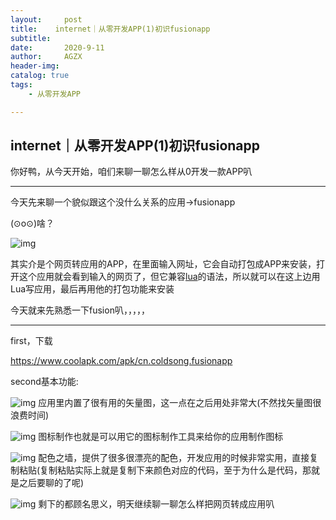 ```yaml
---
layout:     post
title:    internet｜从零开发APP(1)初识fusionapp  
subtitle:   
date:       2020-9-11
author:     AGZX
header-img: 
catalog: true
tags:
    - 从零开发APP

---
```


## internet｜从零开发APP(1)初识fusionapp

你好鸭，从今天开始，咱们来聊一聊怎么样从0开发一款APP叭

------

今天先来聊一个貌似跟这个没什么关系的应用→fusionapp

(⊙o⊙)啥？

![img](https://mmbiz.qpic.cn/mmbiz_jpg/tMsLbdfwxoP6vucSMiah4lzaRHqyM8MWnA7ns5Sag5hOYib860c1pjoWHB6wmYA7oTLMvU47LRicMy5bpaseYicdow/640?wx_fmt=jpeg&tp=webp&wxfrom=5&wx_lazy=1&wx_co=1)



其实介是个网页转应用的APP，在里面输入网址，它会自动打包成APP来安装，打开这个应用就会看到输入的网页了，但它兼容[lua](https://mp.weixin.qq.com/s?__biz=MzI4Nzc2MzA3OQ==&mid=2247484791&idx=3&sn=60b4a45d56f88dbee6e04301289a72a9&scene=21#wechat_redirect)的语法，所以就可以在这上边用Lua写应用，最后再用他的打包功能来安装

今天就来先熟悉一下fusion叭，，，，，

------

first，下载

https://www.coolapk.com/apk/cn.coldsong.fusionapp

second基本功能:

![img](https://mmbiz.qpic.cn/mmbiz_jpg/tMsLbdfwxoP6vucSMiah4lzaRHqyM8MWnUY4esUz5BlCYK6a8QXz1ia4oG68Rpibr6qfHoUKOX2faib3dRJ0n69hew/640?wx_fmt=jpeg&tp=webp&wxfrom=5&wx_lazy=1&wx_co=1)
应用里内置了很有用的矢量图，这一点在之后用处非常大(不然找矢量图很浪费时间)

![img](https://mmbiz.qpic.cn/mmbiz_jpg/tMsLbdfwxoP6vucSMiah4lzaRHqyM8MWnu0KWoT3I4KWbXX6t2SkaBe51xXzSLlp5lj9cVZcWzq6dnqklkD8CKg/640?wx_fmt=jpeg&tp=webp&wxfrom=5&wx_lazy=1&wx_co=1)
图标制作也就是可以用它的图标制作工具来给你的应用制作图标

![img](https://mmbiz.qpic.cn/mmbiz_jpg/tMsLbdfwxoP6vucSMiah4lzaRHqyM8MWnt3mdzF68yvJDblOmdORUXYWsZXNhOpeO20gyRU4Qib255EJczbE46Mg/640?wx_fmt=jpeg&tp=webp&wxfrom=5&wx_lazy=1&wx_co=1)
配色之墙，提供了很多很漂亮的配色，开发应用的时候非常实用，直接复制粘贴(复制粘贴实际上就是复制下来颜色对应的代码，至于为什么是代码，那就是之后要聊的了呢)

![img](https://mmbiz.qpic.cn/mmbiz_jpg/tMsLbdfwxoP6vucSMiah4lzaRHqyM8MWn7iajepXyqFj6faSC8JtHCHZXCU95drU1FDgf1Ticx6uNUAfciaMx75C8g/640?wx_fmt=jpeg&tp=webp&wxfrom=5&wx_lazy=1&wx_co=1)
剩下的都顾名思义，明天继续聊一聊怎么样把网页转成应用叭